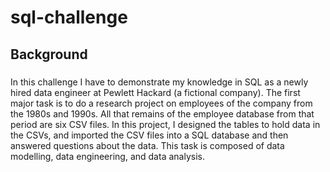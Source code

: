 # sql-challenge

## Background
### 
In this challenge I have to demonstrate my knowledge in SQL as a newly hired data engineer at Pewlett Hackard (a fictional company). The first major task is to do a research project on employees of the company from the 1980s and 1990s. All that remains of the employee database from that period are six CSV files. In this project, I designed the tables to hold data in the CSVs, and imported the CSV files into a SQL database and then answered questions about the data. This task is composed of data modelling, data engineering, and data analysis.

